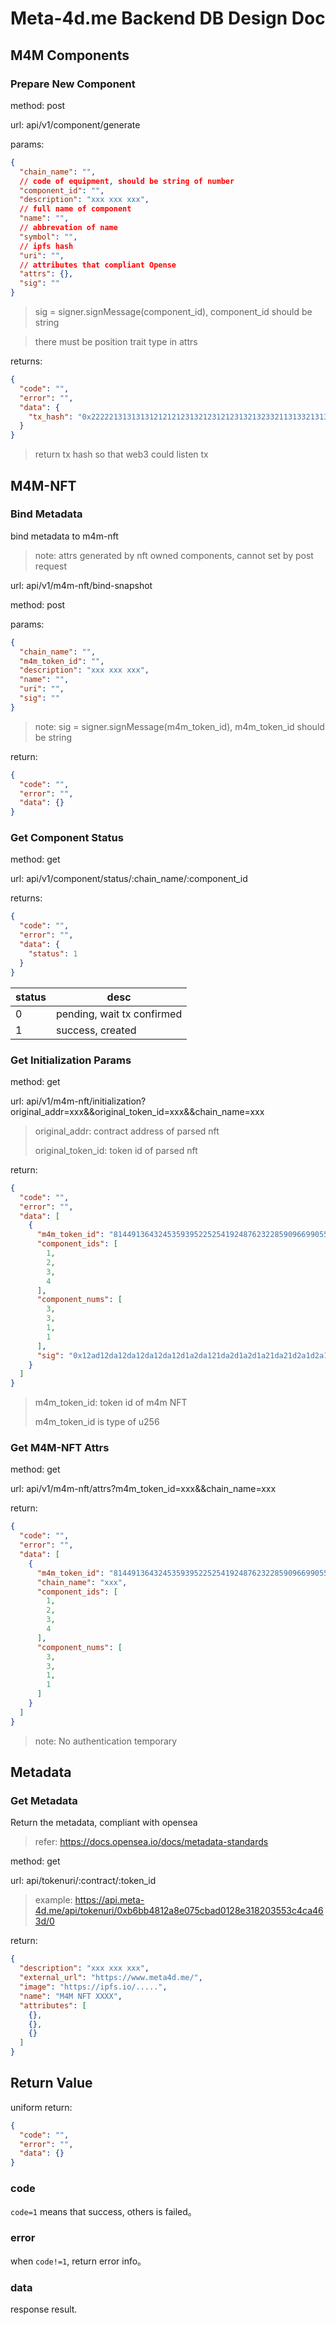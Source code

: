 # Meta-4d.me Backend DB Design Doc

## M4M Components

### Prepare New Component

method: post

url: api/v1/component/generate

params:

```json
{
  "chain_name": "",
  // code of equipment, should be string of number
  "component_id": "",
  "description": "xxx xxx xxx",
  // full name of component
  "name": "",
  // abbrevation of name
  "symbol": "",
  // ipfs hash
  "uri": "",
  // attributes that compliant Opense
  "attrs": {},
  "sig": ""
}
```

> sig = signer.signMessage(component_id), component_id should be string

> there must be position trait type in attrs

returns:

```json
{
  "code": "",
  "error": "",
  "data": {
    "tx_hash": "0x2222213131313121212123132123121231321323321131332131321213"
  }
}
```

> return tx hash so that web3 could listen tx

## M4M-NFT

### Bind Metadata

bind metadata to m4m-nft

> note: attrs generated by nft owned components, cannot set by post request

url: api/v1/m4m-nft/bind-snapshot

method: post

params:

```json
{
  "chain_name": "",
  "m4m_token_id": "",
  "description": "xxx xxx xxx",
  "name": "",
  "uri": "",
  "sig": ""
}
```

> note: sig = signer.signMessage(m4m_token_id), m4m_token_id should be string

return:

```json
{
  "code": "",
  "error": "",
  "data": {}
}
```

### Get Component Status

method: get

url: api/v1/component/status/:chain_name/:component_id

returns:

```json
{
  "code": "",
  "error": "",
  "data": {
    "status": 1
  }
}
```

| status | desc |
| --- | --- |
| 0 | pending, wait tx confirmed |
| 1 | success, created |

### Get Initialization Params

method: get

url: api/v1/m4m-nft/initialization?original_addr=xxx&&original_token_id=xxx&&chain_name=xxx

> original_addr: contract address of parsed nft
>
> original_token_id: token id of parsed nft

return:

```json
{
  "code": "",
  "error": "",
  "data": [
    {
      "m4m_token_id": "81449136432453593952252541924876232285909669905506625386482230805063052117465",
      "component_ids": [
        1,
        2,
        3,
        4
      ],
      "component_nums": [
        3,
        3,
        1,
        1
      ],
      "sig": "0x12ad12da12da12da12da12d1a2da121da2d1a2d1a21da21d2a1d2a1d2a1d2a1d2a1d2a1d2a1d2a1d2a1d21a"
    }
  ]
}
```

> m4m_token_id: token id of m4m NFT
>
> m4m_token_id is type of u256

### Get M4M-NFT Attrs

method: get

url: api/v1/m4m-nft/attrs?m4m_token_id=xxx&&chain_name=xxx

return:

```json
{
  "code": "",
  "error": "",
  "data": [
    {
      "m4m_token_id": "81449136432453593952252541924876232285909669905506625386482230805063052117465",
      "chain_name": "xxx",
      "component_ids": [
        1,
        2,
        3,
        4
      ],
      "component_nums": [
        3,
        3,
        1,
        1
      ]
    }
  ]
}
```

> note: No authentication temporary

## Metadata

### Get Metadata

Return the metadata, compliant with opensea

> refer: https://docs.opensea.io/docs/metadata-standards

method: get

url: api/tokenuri/:contract/:token_id

> example: https://api.meta-4d.me/api/tokenuri/0xb6bb4812a8e075cbad0128e318203553c4ca463d/0

return:

```json
{
  "description": "xxx xxx xxx",
  "external_url": "https://www.meta4d.me/",
  "image": "https://ipfs.io/.....",
  "name": "M4M NFT XXXX",
  "attributes": [
    {},
    {},
    {}
  ]
}
```

## Return Value

uniform return:

```json
{
  "code": "",
  "error": "",
  "data": {}
}
```

### code

`code=1` means that success, others is failed。

### error

when `code!=1`, return error info。

### data

response result.
